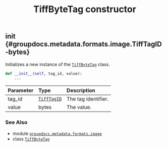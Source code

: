 ﻿---
title: TiffByteTag constructor
second_title: GroupDocs.Metadata for Python via .NET API References
description: 
type: docs
url: /python-net/groupdocs.metadata.formats.image/tiffbytetag/__init__/
is_root: false
weight: 10
---

## __init__ {#groupdocs.metadata.formats.image.TiffTagID-bytes}

Initializes a new instance of the [`TiffByteTag`](/metadata/python-net/groupdocs.metadata.formats.image/tiffbytetag) class.



```python
def __init__(self, tag_id, value):
    ...
```


| Parameter | Type | Description |
| :- | :- | :- |
| tag_id | [`TiffTagID`](/metadata/python-net/groupdocs.metadata.formats.image/tifftagid) | The tag identifier. |
| value | bytes | The value. |



### See Also
* module [`groupdocs.metadata.formats.image`](../../)
* class [`TiffByteTag`](/metadata/python-net/groupdocs.metadata.formats.image/tiffbytetag)
